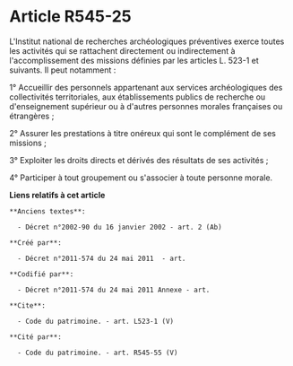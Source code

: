 # Article R545-25

L'Institut national de recherches archéologiques préventives exerce toutes les activités qui se rattachent directement ou
indirectement à l'accomplissement des missions définies par les articles L. 523-1 et suivants. Il peut notamment : 

1° Accueillir des personnels appartenant aux services archéologiques des collectivités territoriales, aux établissements
publics de recherche ou d'enseignement supérieur ou à d'autres personnes morales françaises ou étrangères ; 

2° Assurer les prestations à titre onéreux qui sont le complément de ses missions ; 

3° Exploiter les droits directs et dérivés des résultats de ses activités ; 

4° Participer à tout groupement ou s'associer à toute personne morale.

**Liens relatifs à cet article**

	**Anciens textes**:

	  - Décret n°2002-90 du 16 janvier 2002 - art. 2 (Ab)

	**Créé par**:

	  - Décret n°2011-574 du 24 mai 2011  - art.

	**Codifié par**:

	  - Décret n°2011-574 du 24 mai 2011 Annexe - art.

	**Cite**:

	  - Code du patrimoine. - art. L523-1 (V)

	**Cité par**:

	  - Code du patrimoine. - art. R545-55 (V)
